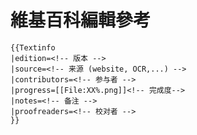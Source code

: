 # 維基百科編輯參考



```
{{Textinfo
|edition=<!-- 版本 -->
|source=<!-- 来源 (website, OCR,...) -->
|contributors=<!-- 参与者 -->
|progress=[[File:XX%.png]]<!-- 完成度-->
|notes=<!-- 备注 -->
|proofreaders=<!-- 校对者 -->
}}
```

```
```

```
```

```
```

